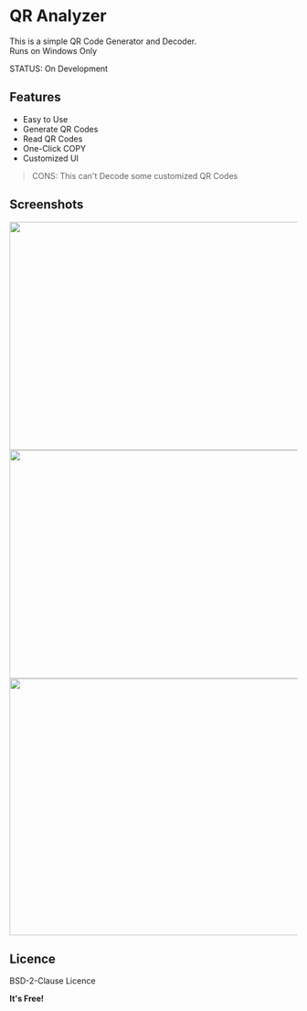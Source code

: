 
# QR Analyzer
This is a simple QR Code Generator and Decoder.
<br>Runs on Windows Only

STATUS: On Development

## Features
- Easy to Use
- Generate QR Codes
- Read QR Codes
- One-Click COPY
- Customized UI
> CONS: This can't Decode some customized QR Codes

## Screenshots
<img src="https://user-images.githubusercontent.com/54274314/116649495-fe37e380-a99c-11eb-9e51-64953ed82e6a.png" width="570" height="400"/>
<img src="https://user-images.githubusercontent.com/54274314/116664180-bd989400-a9b5-11eb-92c5-43067f3f5df9.png" width="850" height="400"/>
<img src="https://user-images.githubusercontent.com/54274314/116666698-e4a49500-a9b8-11eb-888e-e54942b48e11.png" width="600" height="450"/>

## Licence
BSD-2-Clause Licence

**It's Free!**
